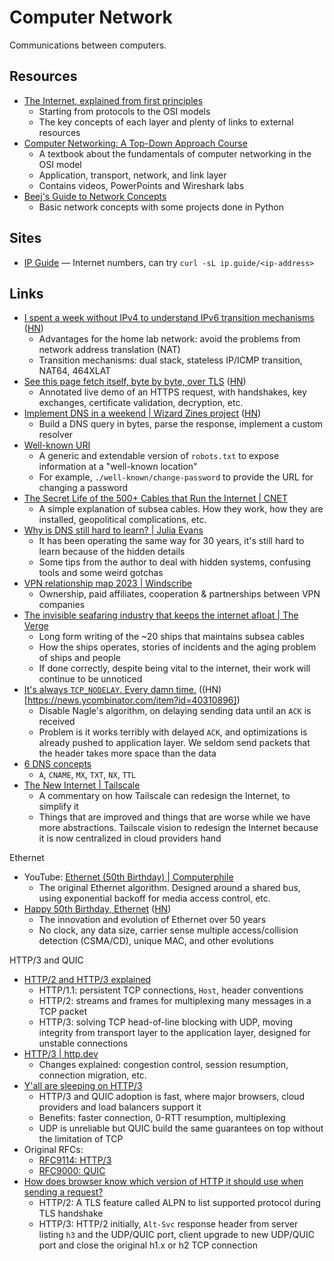 # Computer Network

Communications between computers.

## Resources

- [The Internet, explained from first principles](https://explained-from-first-principles.com/internet/)
  - Starting from protocols to the OSI models
  - The key concepts of each layer and plenty of links to external resources
- [Computer Networking: A Top-Down Approach Course](https://gaia.cs.umass.edu/kurose_ross/lectures.php)
  - A textbook about the fundamentals of computer networking in the OSI model
  - Application, transport, network, and link layer
  - Contains videos, PowerPoints and Wireshark labs
- [Beej's Guide to Network Concepts](https://beej.us/guide/bgnet0/html/split/)
  - Basic network concepts with some projects done in Python

## Sites

- [IP Guide](https://ip.guide/) — Internet numbers, can try
  `curl -sL ip.guide/<ip-address>`

## Links

- [I spent a week without IPv4 to understand IPv6 transition mechanisms](https://www.apalrd.net/posts/2023/network_ipv6/)
  ([HN](https://news.ycombinator.com/item?id=35041829))
  - Advantages for the home lab network: avoid the problems from network address
    translation (NAT)
  - Transition mechanisms: dual stack, stateless IP/ICMP transition, NAT64,
    464XLAT
- [See this page fetch itself, byte by byte, over TLS](https://subtls.pages.dev/)
  ([HN](https://news.ycombinator.com/item?id=35884437))
  - Annotated live demo of an HTTPS request, with handshakes, key exchanges,
    certificate validation, decryption, etc.
- [Implement DNS in a weekend | Wizard Zines project](https://implement-dns.wizardzines.com/)
  ([HN](https://news.ycombinator.com/item?id=35916064))
  - Build a DNS query in bytes, parse the response, implement a custom resolver
- [Well-known URI](https://en.wikipedia.org/w/index.php?title=Well-known_URI#List_of_well-known_URIs)
  - A generic and extendable version of `robots.txt` to expose information at a
    "well-known location"
  - For example, `./well-known/change-password` to provide the URL for changing
    a password
- [The Secret Life of the 500+ Cables that Run the Internet | CNET](https://www.cnet.com/home/internet/features/the-secret-life-of-the-500-cables-that-run-the-internet/)
  - A simple explanation of subsea cables. How they work, how they are
    installed, geopolitical complications, etc.
- [Why is DNS still hard to learn? | Julia Evans](https://jvns.ca/blog/2023/07/28/why-is-dns-still-hard-to-learn/)
  - It has been operating the same way for 30 years, it's still hard to learn
    because of the hidden details
  - Some tips from the author to deal with hidden systems, confusing tools and
    some weird gotchas
- [VPN relationship map 2023 | Windscribe](https://windscribe.com/vpnmap)
  - Ownership, paid affiliates, cooperation & partnerships between VPN companies
- [The invisible seafaring industry that keeps the internet afloat | The Verge](https://www.theverge.com/c/24070570/internet-cables-undersea-deep-repair-ships)
  - Long form writing of the ~20 ships that maintains subsea cables
  - How the ships operates, stories of incidents and the aging problem of ships
    and people
  - If done correctly, despite being vital to the internet, their work will
    continue to be unnoticed
- [It's always `TCP_NODELAY`. Every damn time.](https://brooker.co.za/blog/2024/05/09/nagle.html)
  ((HN)[https://news.ycombinator.com/item?id=40310896])
  - Disable Nagle's algorithm, on delaying sending data until an `ACK` is
    received
  - Problem is it works terribly with delayed `ACK`, and optimizations is
    already pushed to application layer. We seldom send packets that the header
    takes more space than the data
- [6 DNS concepts](https://jonahdevs.com/youre-closer-than-you-think-the-only-6-dns-concepts-you-really-need/)
  - `A`, `CNAME`, `MX`, `TXT`, `NX`, `TTL`
- [The New Internet | Tailscale](https://tailscale.com/blog/new-internet)
  - A commentary on how Tailscale can redesign the Internet, to simplify it
  - Things that are improved and things that are worse while we have more
    abstractions. Tailscale vision to redesign the Internet because it is now
    centralized in cloud providers hand

Ethernet

- YouTube:
  [Ethernet (50th Birthday) | Computerphile](https://youtu.be/TkOVgkcrvbg)
  - The original Ethernet algorithm. Designed around a shared bus, using
    exponential backoff for media access control, etc.
- [Happy 50th Birthday, Ethernet](https://blog.apnic.net/2023/06/29/happy-50th-birthday-ethernet/)
  ([HN](https://news.ycombinator.com/item?id=36517832))
  - The innovation and evolution of Ethernet over 50 years
  - No clock, any data size, carrier sense multiple access/collision detection
    (CSMA/CD), unique MAC, and other evolutions

HTTP/3 and QUIC

- [HTTP/2 and HTTP/3 explained](https://alexandrehtrb.github.io/posts/2024/03/http2-and-http3-explained/)
  - HTTP/1.1: persistent TCP connections, `Host`, header conventions
  - HTTP/2: streams and frames for multiplexing many messages in a TCP packet
  - HTTP/3: solving TCP head-of-line blocking with UDP, moving integrity from
    transport layer to the application layer, designed for unstable connections
- [HTTP/3 | http.dev](https://http.dev/3)
  - Changes explained: congestion control, session resumption, connection
    migration, etc.
- [Y'all are sleeping on HTTP/3](https://kmcd.dev/posts/yall-are-sleeping-on-http3/)
  - HTTP/3 and QUIC adoption is fast, where major browsers, cloud providers and
    load balancers support it
  - Benefits: faster connection, 0-RTT resumption, multiplexing
  - UDP is unreliable but QUIC build the same guarantees on top without the
    limitation of TCP
- Original RFCs:
  - [RFC9114: HTTP/3](https://datatracker.ietf.org/doc/html/rfc9114)
  - [RFC9000: QUIC](https://datatracker.ietf.org/doc/html/rfc9000)
- [How does browser know which version of HTTP it should use when sending a request?](https://superuser.com/questions/1659248/how-does-browser-know-which-version-of-http-it-should-use-when-sending-a-request)
  - HTTP/2: A TLS feature called ALPN to list supported protocol during TLS
    handshake
  - HTTP/3: HTTP/2 initially, `Alt-Svc` response header from server listing `h3`
    and the UDP/QUIC port, client upgrade to new UDP/QUIC port and close the
    original h1.x or h2 TCP connection
